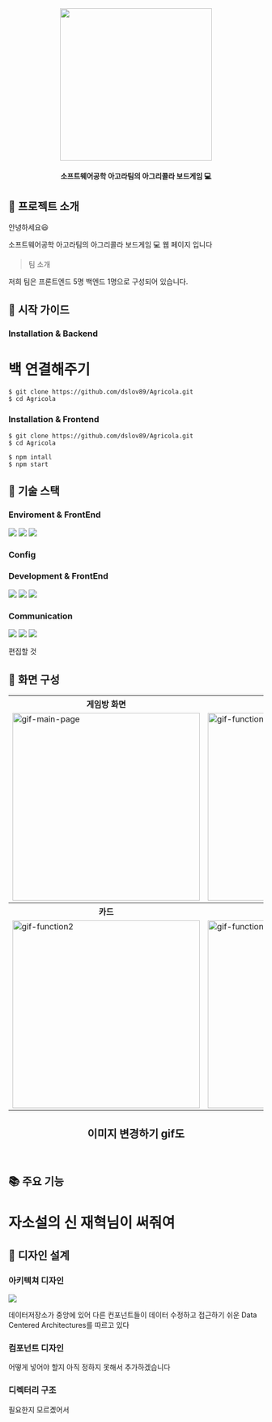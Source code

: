 <div align="center">
  
<img src="https://github.com/dslov89/Agricola/assets/71018440/5413b40a-e5ab-45f0-807e-f35cb068ef76"  width=300 >
  
 #### 소프트웨어공학 아고라팀의 아그리콜라 보드게임 :computer: 
</div>

## :memo: 프로젝트 소개

안녕하세요:smiley: 

소프트웨어공학 아고라팀의 아그리콜라 보드게임 :computer: 웹 페이지 입니다

>  팀 소개

저희 팀은 프론트엔드 5명 백엔드 1명으로 구성되어 있습니다.

## :orange_book: 시작 가이드

### Installation & Backend
# 백 연결해주기 
```
$ git clone https://github.com/dslov89/Agricola.git
$ cd Agricola
```

### Installation & Frontend
```
$ git clone https://github.com/dslov89/Agricola.git
$ cd Agricola

$ npm intall 
$ npm start
```

##  :hammer: 기술 스택

### Enviroment & FrontEnd
<div>
  <img src="https://img.shields.io/badge/visual studio code-007ACC?style=for-the-badge&logo=github&logoColor=white">
  <img src="https://img.shields.io/badge/github-181717?style=for-the-badge&logo=github&logoColor=white">
  <img src="https://img.shields.io/badge/git-F05032?style=for-the-badge&logo=git&logoColor=white">
</div>

### Config

### Development & FrontEnd
<div>
  <img src="https://img.shields.io/badge/css-1572B6?style=for-the-badge&logo=css3&logoColor=white"> 
  <img src="https://img.shields.io/badge/javascript-F7DF1E?style=for-the-badge&logo=javascript&logoColor=black"> 
  <img src="https://img.shields.io/badge/react-61DAFB?style=for-the-badge&logo=react&logoColor=black"> 
  </div>

### Communication 

  <div>
  <img src="https://img.shields.io/badge/slack-4A154B?style=for-the-badge&logo=css3&logoColor=white"> 
  <img src="https://img.shields.io/badge/notion-000000?style=for-the-badge&logo=javascript&logoColor=black"> 
  <img src="https://img.shields.io/badge/googlesheets-34A853?style=for-the-badge&logo=react&logoColor=black"> 
  </div>
  
  편집할 것

## :art: 화면 구성
<div align="center">
  <table>
    <tr align="center">
      <th>게임방 화면</th>
      <th>게임 화면</th>
    </tr>
    <tr>
      <td><img src="https://github.com/dslov89/Agricola/assets/71018440/84d24642-4e77-4fec-bb5a-ae39c2d8101f" alt="gif-main-page" width="370"></td>
      <td><img src="https://github.com/dslov89/Agricola/assets/71018440/84d24642-4e77-4fec-bb5a-ae39c2d8101f"alt="gif-function1" width="370"></td>
    </tr>
    <tr align="center">
      <th>카드</th>
      <th>농장</th>
    </tr>
    <tr>
      <td><img src="https://github.com/dslov89/Agricola/assets/71018440/84d24642-4e77-4fec-bb5a-ae39c2d8101f" alt="gif-function2" width="370"></td>
      <td><img src= "https://github.com/dslov89/Agricola/assets/71018440/84d24642-4e77-4fec-bb5a-ae39c2d8101f"alt="gif-function3" width="370"></td>
    </tr>
  </table>
  
  ## 이미지 변경하기 gif도 
</div>
<br>


## :books: 주요 기능

# 자소설의 신 재혁님이 써줘여 

## :scroll: 디자인 설계
  ### 아키텍쳐 디자인
  <img src="https://github.com/dslov89/Agricola/assets/71018440/84d24642-4e77-4fec-bb5a-ae39c2d8101f">
  
   데이터저장소가 중앙에 있어 다른 컨포넌트들이 데이터 수정하고 접근하기 쉬운 Data Centered Architectures를 따르고 있다
  ### 컴포넌트 디자인
  
  어떻게 넣어야 할지 아직 정하지 못해서 추가하겠습니다
  
  ### 디렉터리 구조 

  
  필요한지 모르곘어서 
  

